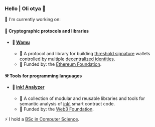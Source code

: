 ### Hello | Oli otya 👋

🔭 I'm currently working on:

#### 🔑 Cryptographic protocols and libraries
- #### 🚀 [Wamu](https://wamu.tech)
  - 📖 A protocol and library for building [threshold signature](https://academy.binance.com/en/articles/threshold-signatures-explained) wallets controlled by multiple [decentralized identities](https://ethereum.org/en/decentralized-identity/).
  - 🌱 Funded by: the [Ethereum Foundation](https://esp.ethereum.foundation/).

#### ⚒️ Tools for programming languages
- #### 🚀 [ink! Analyzer](https://analyze.ink)
  - 📖 A collection of modular and reusable libraries and tools for semantic analysis of [ink!](https://use.ink/) smart contract code.
  - 🌱 Funded by: the [Web3 Foundation](https://web3.foundation/).

⚡ I hold a [BSc in Computer Science](https://cis.mak.ac.ug/).